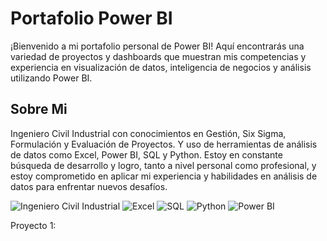 # Portafolio Power BI 

¡Bienvenido a mi portafolio personal de Power BI! Aquí encontrarás una variedad de proyectos y dashboards que muestran mis competencias y experiencia en visualización de datos, inteligencia de negocios y análisis utilizando Power BI.

## Sobre Mi

Ingeniero Civil Industrial con conocimientos en Gestión, Six Sigma, Formulación y Evaluación de Proyectos. Y uso de herramientas de análisis de datos como Excel, Power BI, SQL y Python. Estoy en constante búsqueda de desarrollo y logro, tanto a nivel personal como profesional, y estoy comprometido en aplicar mi experiencia y habilidades en análisis de datos para enfrentar nuevos desafíos.

![Ingeniero Civil Industrial](https://img.shields.io/badge/Ingeniero%20Civil%20Industrial-Engineering-orange?logo=Codeforces&logoColor=white)
![Excel](https://img.shields.io/badge/Excel-Data%20Analysis-brightgreen?logo=Microsoft-Excel&logoColor=white)
![SQL](https://img.shields.io/badge/SQL-Database%20Management-blue?logo=Microsoft-SQL-Server&logoColor=white)
![Python](https://img.shields.io/badge/Python-Data%20Analysis-yellow?logo=Python&logoColor=white)
![Power BI](https://img.shields.io/badge/Power%20BI-Data%20Visualization-yellow?logo=Power-BI)


Proyecto 1: 


